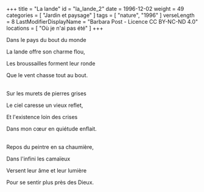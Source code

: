 +++
title = "La lande"
id = "la_lande_2"
date = 1996-12-02
weight = 49
categories = [ "Jardin et paysage" ]
tags = [ "nature", "1996" ]
verseLength = 8
LastModifierDisplayName = "Barbara Post - Licence CC BY-NC-ND 4.0"
locations = [ "Où je n'ai pas été" ]
+++

Dans le pays du bout du monde

La lande offre son charme flou,

Les broussailles forment leur ronde

Que le vent chasse tout au bout.

 \
Sur les murets de pierres grises

Le ciel caresse un vieux reflet,

Et l'existence loin des crises

Dans mon cœur en quiétude enflait.

 \
Repos du peintre en sa chaumière,

Dans l'infini les camaïeux

Versent leur âme et leur lumière

Pour se sentir plus près des Dieux.

